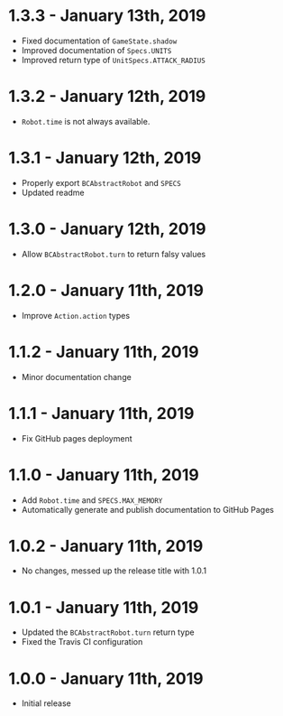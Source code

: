 # 1.3.3 - January 13th, 2019
- Fixed documentation of `GameState.shadow`
- Improved documentation of `Specs.UNITS`
- Improved return type of `UnitSpecs.ATTACK_RADIUS`

# 1.3.2 - January 12th, 2019
- `Robot.time` is not always available.

# 1.3.1 - January 12th, 2019
- Properly export `BCAbstractRobot` and `SPECS`
- Updated readme

# 1.3.0 - January 12th, 2019
- Allow `BCAbstractRobot.turn` to return falsy values

# 1.2.0 - January 11th, 2019
- Improve `Action.action` types

# 1.1.2 - January 11th, 2019
- Minor documentation change

# 1.1.1 - January 11th, 2019
- Fix GitHub pages deployment

# 1.1.0 - January 11th, 2019
- Add `Robot.time` and `SPECS.MAX_MEMORY`
- Automatically generate and publish documentation to GitHub Pages

# 1.0.2 - January 11th, 2019
- No changes, messed up the release title with 1.0.1

# 1.0.1 - January 11th, 2019
- Updated the `BCAbstractRobot.turn` return type
- Fixed the Travis CI configuration

# 1.0.0 - January 11th, 2019
- Initial release
